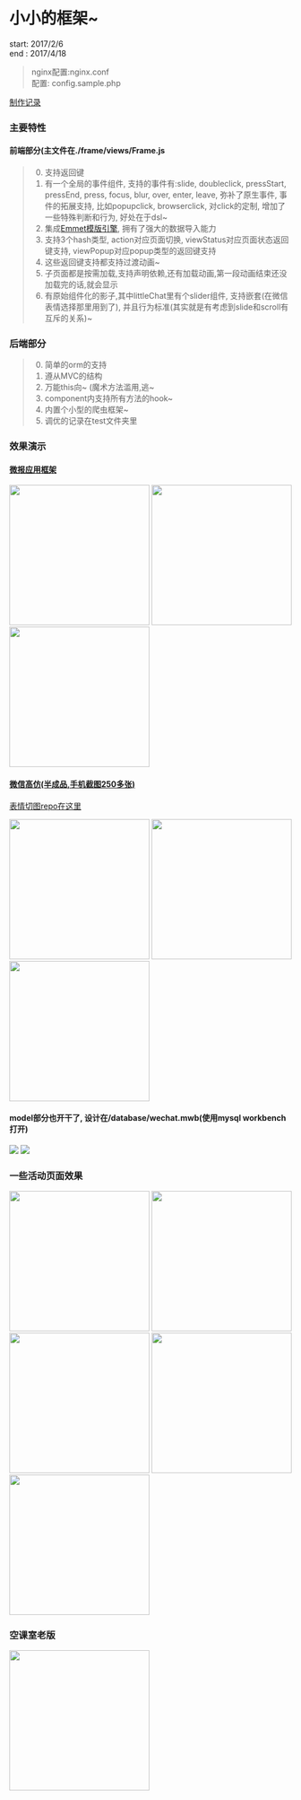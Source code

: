 # 小小的框架~

start: 2017/2/6<br>
end  : 2017/4/18

> nginx配置:nginx.conf<br>
> 配置: config.sample.php

[制作记录](http://www.jianshu.com/p/3bf037440cc0)

### 主要特性

#### 前端部分(主文件在./frame/views/Frame.js
> 0. 支持返回键
> 1. 有一个全局的事件组件, 支持的事件有:slide, doubleclick, pressStart, pressEnd, press, focus, blur, over, enter, leave, 弥补了原生事件, 事件的拓展支持, 比如popupclick, browserclick, 对click的定制, 增加了一些特殊判断和行为, 好处在于dsl~
> 2. 集成[Emmet模版引擎](https://github.com/deepkolos/emmet-template-engine), 拥有了强大的数据导入能力
> 3. 支持3个hash类型, action对应页面切换, viewStatus对应页面状态返回键支持, viewPopup对应popup类型的返回键支持
> 4. 这些返回键支持都支持过渡动画~
> 5. 子页面都是按需加载,支持声明依赖,还有加载动画,第一段动画结束还没加载完的话,就会显示
> 6. 有原始组件化的影子,其中littleChat里有个slider组件, 支持嵌套(在微信表情选择那里用到了), 并且行为标准(其实就是有考虑到slide和scroll有互斥的关系)~

### 后端部分

> 0. 简单的orm的支持
> 1. 遵从MVC的结构
> 2. 万能this向~ (魔术方法滥用,逃~
> 3. component内支持所有方法的hook~
> 4. 内置个小型的爬虫框架~
> 5. 调优的记录在test文件夹里

### 效果演示

#### [微报应用框架](http://weibao.deepkolos.cn)<br>
<div>
  <img src="https://raw.githubusercontent.com/deepkolos/app_container/master/assets/list.jpg" width = "250" alt="" style="display:inline-block;"/>
  <img src="https://raw.githubusercontent.com/deepkolos/app_container/master/assets/show-emptyclass.gif" width = "250" alt="" style="display:inline-block;"/>
  <img src="https://raw.githubusercontent.com/deepkolos/app_container/master/assets/show-admin.gif" width = "250" alt="" style="display:inline-block;"/>
</div>

#### [微信高仿(半成品,手机截图250多张)](http://weibao.deepkolos.cn/littleChat#Main/Index)

[表情切图repo在这里](https://github.com/deepkolos/wechat-emoji)

<div>
  <img src="http://upload-images.jianshu.io/upload_images/252050-56764d175bce1a6f.gif?imageMogr2/auto-orient/strip" width = "250" alt="" style="display:inline-block;"/>
  <img src="http://upload-images.jianshu.io/upload_images/252050-1ca769aee48f9f5d.gif?imageMogr2/auto-orient/strip" width = "250" alt="" style="display:inline-block;"/>
  <img src="http://upload-images.jianshu.io/upload_images/252050-51281edff619ccf7.gif?imageMogr2/auto-orient/strip" width = "250" alt="" style="display:inline-block;"/>
</div>

#### model部分也开干了, 设计在/database/wechat.mwb(使用mysql workbench打开)

![](https://raw.githubusercontent.com/deepkolos/app_container/master/assets/littleChatModel.png)
![](https://raw.githubusercontent.com/deepkolos/app_container/master/assets/models.png)


### 一些活动页面效果

<div>
  <img src="https://raw.githubusercontent.com/deepkolos/app_container/master/assets/show-qixi.gif" width = "250" alt="" style="display:inline-block;"/>
  <img src="https://raw.githubusercontent.com/deepkolos/app_container/master/assets/show-list.gif" width = "250" alt="" style="display:inline-block;"/>
  <img src="http://upload-images.jianshu.io/upload_images/252050-1d4a979dc9c02f28.gif?imageMogr2/auto-orient/strip%7CimageView2/2/w/1240" width = "250" alt="" style="display:inline-block;"/>
  <img src="http://upload-images.jianshu.io/upload_images/252050-b14d0d4aa7ae1273.gif?imageMogr2/auto-orient/strip%7CimageView2/2/w/1240" width = "250" alt="" style="display:inline-block;"/>
  <img src="http://upload-images.jianshu.io/upload_images/252050-2d6b10a9ff4a4f15.gif?imageMogr2/auto-orient/strip%7CimageView2/2/w/1240" width = "250" alt="" style="display:inline-block;"/>
</div>


### 空课室老版
<div>
  <img src="http://upload-images.jianshu.io/upload_images/252050-57e7e98145158aa0.png?imageMogr2/auto-orient/strip%7CimageView2/2/w/1240" width = "250" alt="" style="display:inline-block;"/>
</div>